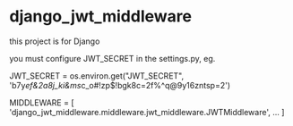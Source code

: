 # django_jwt_middleware
this project is for Django

you must configure JWT_SECRET in the settings.py, eg.

JWT_SECRET = os.environ.get("JWT_SECRET", 'b7y*ef&2a8j_ki&ms*c_o#!zp$!bgk8c=2f%^q@9y16zntsp=2')

MIDDLEWARE = [
    'django_jwt_middleware.middleware.jwt_middleware.JWTMiddleware',
    ...
]